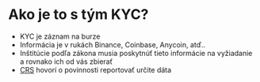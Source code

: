 # Ako je to s tým KYC?

- KYC je záznam na burze
 - Informácia je v rukách Binance, Coinbase, Anycoin, atď..
- Inštitúcie podľa zákona musia poskytnúť tieto informácie na vyžiadanie a rovnako ich od vás zbierať
- [CRS](https://en.wikipedia.org/wiki/Common_Reporting_Standard) hovorí o povinnosti reportovať určite dáta 